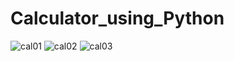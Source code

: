 # Calculator_using_Python
![cal01](https://github.com/rahulrmahato/Calculator_using_Python/assets/82278176/db416d0a-e2c5-45aa-b2f5-eef771718ae7)
![cal02](https://github.com/rahulrmahato/Calculator_using_Python/assets/82278176/b6c4f586-0e6e-479d-a295-3a0e724a9aab)
![cal03](https://github.com/rahulrmahato/Calculator_using_Python/assets/82278176/7046bac7-f2ad-4323-b0c9-5eb08980de9b)

